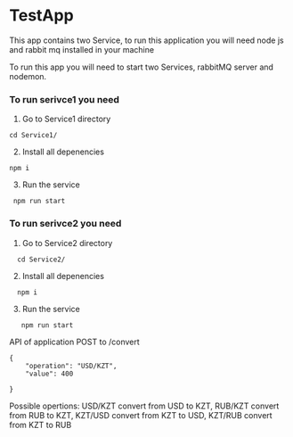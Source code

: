 # TestApp
This app contains two Service, to run this application you will need node js and rabbit mq installed in your machine

To run this app you will need to start two Services, rabbitMQ server and nodemon.

 
### To run serivce1 you need

1. Go to Service1 directory 
 ```
cd Service1/
```
2. Install all depenencies 
```
npm i
```
3. Run the service
```
 npm run start
```


### To run serivce2 you need

1. Go to Service2 directory 
```
  cd Service2/
```
2. Install all depenencies 
```
  npm i
```
3. Run the service
```
   npm run start
```

API of application
POST to /convert
```
{
    "operation": "USD/KZT",
    "value": 400
    
}
```
Possible opertions:
USD/KZT convert from USD to KZT, 
RUB/KZT convert from RUB to KZT, 
KZT/USD convert from KZT to USD,
KZT/RUB convert from KZT to RUB



